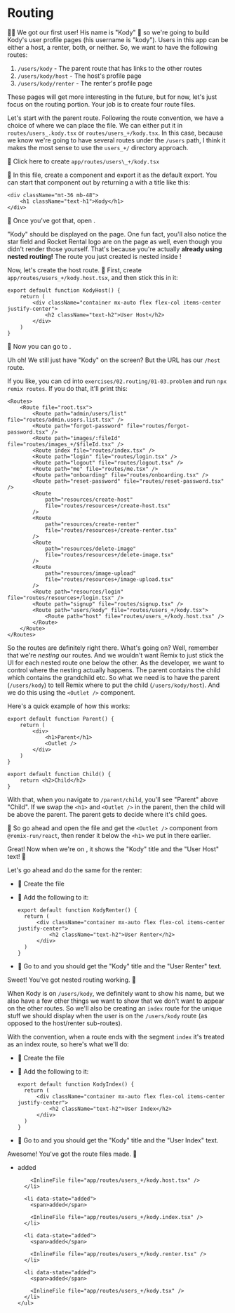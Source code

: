 # Routing

👨‍💼 We got our first user! His name is "Kody" 🐨 so we're going to build Kody's
user profile pages (his username is "kody"). Users in this app can be either a
host, a renter, both, or neither. So, we want to have the following routes:

1.  `/users/kody` - The parent route that has links to the other routes
2.  `/users/kody/host` - The host's profile page
3.  `/users/kody/renter` - The renter's profile page

These pages will get more interesting in the future, but for now, let's just
focus on the routing portion. Your job is to create four route files.

Let's start with the parent route. Following the route convention, we have a
choice of where we can place the file. We can either put it in
`routes/users_.kody.tsx` or `routes/users_+/kody.tsx`. In this case, because we
know we're going to have several routes under the `/users` path, I think it
makes the most sense to use the `users_+/` directory approach.

<InlineFile file="app/routes/users_+/kody.tsx">
	🐨 Click here to create <code>app/routes/users\_+/kody.tsx</code>
</InlineFile>

🐨 In this file, create a component and export it as the default export. You can
start that component out by returning a with a title like this:

```tsx
<div className="mt-36 mb-48">
	<h1 className="text-h1">Kody</h1>
</div>
```

🐨 Once you've got that, open <LinkToApp to="/users/kody" />.

"Kody" should be displayed on the page. One fun fact, you'll also notice the
star field and Rocket Rental logo are on the page as well, even though you
didn't render those yourself. That's because you're actually **already using
nested routing!** The route you just created is nested inside
<InlineFile file="app/root.tsx" line="89" />!

Now, let's create the host route. 🐨 First,
<InlineFile file="app/routes/users_+/kody.host.tsx">create
<code>app/routes/users\_+/kody.host.tsx</code></InlineFile>, and then stick this
in it:

```tsx
export default function KodyHost() {
	return (
		<div className="container mx-auto flex flex-col items-center justify-center">
			<h2 className="text-h2">User Host</h2>
		</div>
	)
}
```

🐨 Now you can go to <LinkToApp to="/users/kody/host" />.

Uh oh! We still just have "Kody" on the screen? But the URL has our `/host`
route.

If you like, you can cd into `exercises/02.routing/01-03.problem` and run
`npx remix routes`. If you do that, it'll print this:

```tsx lines=30-32 nonumber
<Routes>
	<Route file="root.tsx">
		<Route path="admin/users/list" file="routes/admin.users.list.tsx" />
		<Route path="forgot-password" file="routes/forgot-password.tsx" />
		<Route path="images/:fileId" file="routes/images_+/$fileId.tsx" />
		<Route index file="routes/index.tsx" />
		<Route path="login" file="routes/login.tsx" />
		<Route path="logout" file="routes/logout.tsx" />
		<Route path="me" file="routes/me.tsx" />
		<Route path="onboarding" file="routes/onboarding.tsx" />
		<Route path="reset-password" file="routes/reset-password.tsx" />
		<Route
			path="resources/create-host"
			file="routes/resources+/create-host.tsx"
		/>
		<Route
			path="resources/create-renter"
			file="routes/resources+/create-renter.tsx"
		/>
		<Route
			path="resources/delete-image"
			file="routes/resources+/delete-image.tsx"
		/>
		<Route
			path="resources/image-upload"
			file="routes/resources+/image-upload.tsx"
		/>
		<Route path="resources/login" file="routes/resources+/login.tsx" />
		<Route path="signup" file="routes/signup.tsx" />
		<Route path="users/kody" file="routes/users_+/kody.tsx">
			<Route path="host" file="routes/users_+/kody.host.tsx" />
		</Route>
	</Route>
</Routes>
```

So the routes are definitely right there. What's going on? Well, remember that
we're _nesting_ our routes. And we wouldn't want Remix to just stick the UI for
each nested route one below the other. As the developer, we want to control
where the nesting actually happens. The parent contains the child which contains
the grandchild etc. So what we need is to have the parent (`/users/kody`) to
tell Remix where to put the child (`/users/kody/host`). And we do this using the
`<Outlet />` component.

Here's a quick example of how this works:

```tsx filename=app/routes/parent.tsx
export default function Parent() {
	return (
		<div>
			<h1>Parent</h1>
			<Outlet />
		</div>
	)
}
```

```tsx filename=app/routes/parent.child.tsx
export default function Child() {
	return <h2>Child</h2>
}
```

With that, when you navigate to `/parent/child`, you'll see "Parent" above
"Child". If we swap the `<h1>` and `<Outlet />` in the parent, then the child
will be above the parent. The parent gets to decide where it's child goes.

🐨 So go ahead and open the
<InlineFile file="app/routes/users_+/kody.tsx" line={4} column={99} /> file and
get the `<Outlet />` component from `@remix-run/react`, then render it below the
`<h1>` we put in there earlier.

Great! Now when we're on <LinkToApp to="/users/kody/host" />, it shows the
"Kody" title and the "User Host" text! 🎉

Let's go ahead and do the same for the renter:

- 🐨 Create the file <InlineFile file="app/routes/users_+/kody.renter.tsx" />

- 🐨 Add the following to it:

  ```tsx
  export default function KodyRenter() {
  	return (
  		<div className="container mx-auto flex flex-col items-center justify-center">
  			<h2 className="text-h2">User Renter</h2>
  		</div>
  	)
  }
  ```

- 🐨 Go to <LinkToApp to="/users/kody/renter" /> and you should get the "Kody"
  title and the "User Renter" text.

Sweet! You've got nested routing working. 🎉

When Kody is on `/users/kody`, we definitely want to show his name, but we also
have a few other things we want to show that we don't want to appear on the
other routes. So we'll also be creating an `index` route for the unique stuff we
should display when the user is on the `/users/kody` route (as opposed to the
host/renter sub-routes).

With the convention, when a route ends with the segment `index` it's treated as
an index route, so here's what we'll do:

- 🐨 Create the file <InlineFile file="app/routes/users_+/kody.index.tsx" />

- 🐨 Add the following to it:

  ```tsx
  export default function KodyIndex() {
  	return (
  		<div className="container mx-auto flex flex-col items-center justify-center">
  			<h2 className="text-h2">User Index</h2>
  		</div>
  	)
  }
  ```

- 🐨 Go to <LinkToApp to="/users/kody" /> and you should get the "Kody" title
  and the "User Index" text.

Awesome! You've got the route files made. 🎉

<TouchedFiles>
  <div id="files">
    <ul>
      <li data-state="added">
        <span>added</span>

        <InlineFile file="app/routes/users_+/kody.host.tsx" />
      </li>

      <li data-state="added">
        <span>added</span>

        <InlineFile file="app/routes/users_+/kody.index.tsx" />
      </li>

      <li data-state="added">
        <span>added</span>

        <InlineFile file="app/routes/users_+/kody.renter.tsx" />
      </li>

      <li data-state="added">
        <span>added</span>

        <InlineFile file="app/routes/users_+/kody.tsx" />
      </li>
    </ul>

  </div>
</TouchedFiles>
